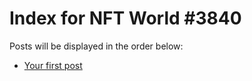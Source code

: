 # Index for NFT World #3840
Posts will be displayed in the order below:

- [Your first post](./001-first.md)

